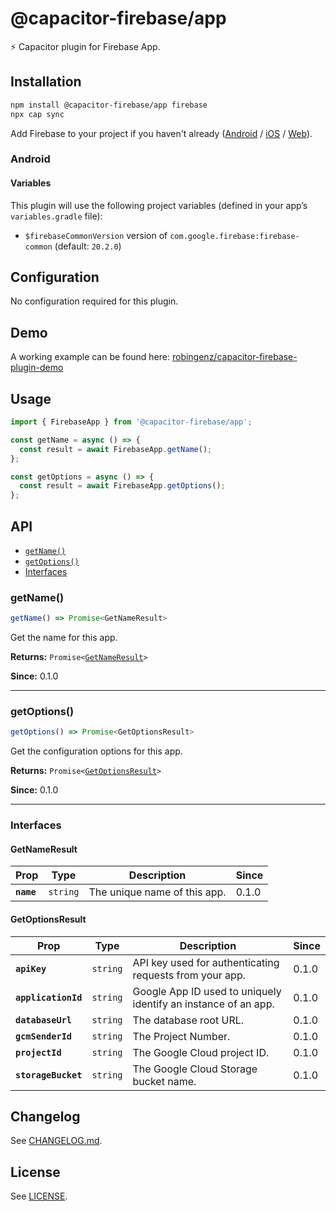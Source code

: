 # @capacitor-firebase/app

⚡️ Capacitor plugin for Firebase App.

## Installation

```bash
npm install @capacitor-firebase/app firebase
npx cap sync
```

Add Firebase to your project if you haven't already ([Android](https://firebase.google.com/docs/android/setup) / [iOS](https://firebase.google.com/docs/ios/setup) / [Web](https://firebase.google.com/docs/web/setup)).

### Android

#### Variables

This plugin will use the following project variables (defined in your app’s `variables.gradle` file):

- `$firebaseCommonVersion` version of `com.google.firebase:firebase-common` (default: `20.2.0`)

## Configuration

No configuration required for this plugin.

## Demo

A working example can be found here: [robingenz/capacitor-firebase-plugin-demo](https://github.com/robingenz/capacitor-firebase-plugin-demo)

## Usage

```typescript
import { FirebaseApp } from '@capacitor-firebase/app';

const getName = async () => {
  const result = await FirebaseApp.getName();
};

const getOptions = async () => {
  const result = await FirebaseApp.getOptions();
};
```

## API

<docgen-index>

- [`getName()`](#getname)
- [`getOptions()`](#getoptions)
- [Interfaces](#interfaces)

</docgen-index>

<docgen-api>
<!--Update the source file JSDoc comments and rerun docgen to update the docs below-->

### getName()

```typescript
getName() => Promise<GetNameResult>
```

Get the name for this app.

**Returns:** <code>Promise&lt;<a href="#getnameresult">GetNameResult</a>&gt;</code>

**Since:** 0.1.0

---

### getOptions()

```typescript
getOptions() => Promise<GetOptionsResult>
```

Get the configuration options for this app.

**Returns:** <code>Promise&lt;<a href="#getoptionsresult">GetOptionsResult</a>&gt;</code>

**Since:** 0.1.0

---

### Interfaces

#### GetNameResult

| Prop       | Type                | Description                  | Since |
| ---------- | ------------------- | ---------------------------- | ----- |
| **`name`** | <code>string</code> | The unique name of this app. | 0.1.0 |

#### GetOptionsResult

| Prop                | Type                | Description                                                    | Since |
| ------------------- | ------------------- | -------------------------------------------------------------- | ----- |
| **`apiKey`**        | <code>string</code> | API key used for authenticating requests from your app.        | 0.1.0 |
| **`applicationId`** | <code>string</code> | Google App ID used to uniquely identify an instance of an app. | 0.1.0 |
| **`databaseUrl`**   | <code>string</code> | The database root URL.                                         | 0.1.0 |
| **`gcmSenderId`**   | <code>string</code> | The Project Number.                                            | 0.1.0 |
| **`projectId`**     | <code>string</code> | The Google Cloud project ID.                                   | 0.1.0 |
| **`storageBucket`** | <code>string</code> | The Google Cloud Storage bucket name.                          | 0.1.0 |

</docgen-api>

## Changelog

See [CHANGELOG.md](/packages/app/CHANGELOG.md).

## License

See [LICENSE](/packages/app/LICENSE).
